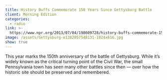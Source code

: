 ```yaml
---
title: History Buffs Commemorate 150 Years Since Gettysburg Battle
client: Morning Edition
categories:
  - radio
link: >-
  https://www.npr.org/2013/07/04/198609728/history-buffs-commemorate-150-years-since-gettysburg-battle
image: /assets/Gettysburg-e1382057548131-1024x616.jpg
show: true
---
```


This year marks the 150th anniversary of the battle of Gettysburg. While it’s widely known as the critical turning point of the Civil War, the small Pennsylvania town has seen many other battles since then — over how the historic site should be preserved and remembered.